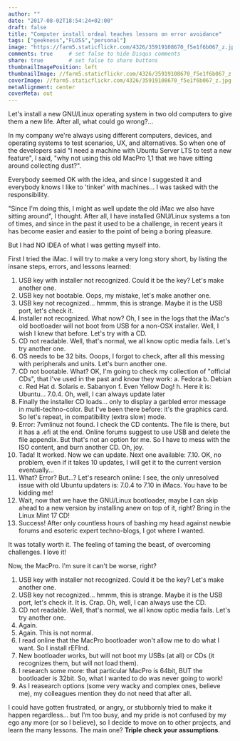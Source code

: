 ```yaml
---
author: ""
date: "2017-08-02T18:54:24+02:00"
draft: false
title: "Computer install ordeal teaches lessons on error avoidance"
tags: ["geekness","FLOSS","personal"]
image: "https://farm5.staticflickr.com/4326/35919108670_f5e1f6b067_z.jpg"
comments: true     # set false to hide Disqus comments
share: true        # set false to share buttons
thumbnailImagePosition: left
thumbnailImage: //farm5.staticflickr.com/4326/35919108670_f5e1f6b067_z.jpg
coverImage: //farm5.staticflickr.com/4326/35919108670_f5e1f6b067_z.jpg
metaAlignment: center
coverMeta: out
---
```


Let's install a new GNU/Linux operating system in two old computers to give them a new life. After all, what could go wrong?...

<!--more-->

In my company we're always using different computers, devices, and operating systems to test scenarios, UX, and alternatives. So when one of the developers said "I need a machine with Ubuntu Server LTS to test a new feature", I said, "why not using this old MacPro 1,1 that we have sitting around collecting dust?".

Everybody seemed OK with the idea, and since I suggested it and everybody knows I like to 'tinker' with machines... I was tasked with the responsibility.

"Since I'm doing this, I might as well update the old iMac we also have sitting around", I thought. After all, I have installed GNU/Linux systems a ton of times, and since in the past it used to be a challenge, in recent years it has become easier and easier to the point of being a boring pleasure.

But I had NO IDEA of what I was getting myself into.

First I tried the iMac. I will try to make a very long story short, by listing the insane steps, errors, and lessons learned:

1. USB key with installer not recognized. Could it be the key? Let's make another one.
2. USB key not bootable. Oops, my mistake, let's make another one.
3. USB key not recognized... hmmm, this is strange. Maybe it is the USB port, let's check it.
4. Installer not recognized. What now? Oh, I see in the logs that the iMac's old bootloader will not boot from USB for a non-OSX installer. Well, I wish I knew that before. Let's try with a CD.
5. CD not readable. Well, that's normal, we all know optic media fails. Let's try another one.
6. OS needs to be 32 bits. Ooops, I forgot to check, after all this messing with peripherals and units. Let's burn another one.
7. CD not bootable. What? OK, I'm going to check my collection of "official CDs", that I've used in the past and know they work:
	a. Fedora
	b. Debian
	c. Red Hat
	d. Solaris
	e. Sabanyon
	f. Even Yellow Dog!
	h. Here it is: Ubuntu... 7.0.4. Oh, well, I can always update later
8. Finally the installer CD loads... only to display a garbled error message in multi-techno-color. But I've been there before: it's the graphics card. So let's repeat, in compatibility (extra slow) mode.
9. Error: 7vmlinuz not found. I check the CD contents. The file is there, but it has a .efi at the end. Online forums suggest to use USB and delete the file appendix. But that's not an option for me. So I have to mess with the ISO content, and burn another CD. Oh, joy.
10. Tada! It worked. Now we can update. Next one available: 7.10. OK, no problem, even if it takes 10 updates, I will get it to the current version eventually...
11. What? Error? But...? Let's research online: I see, the only unresolved issue with old Ubuntu updaters is: 7.0.4 to 7.10 in iMacs. You have to be kidding me!
12. Wait, now that we have the GNU/Linux bootloader, maybe I can skip ahead to a new version by installing anew on top of it, right? Bring in the Linux Mint 17 CD!
13. Success! After only countless hours of bashing my head against newbie forums and esoteric expert techno-blogs, I got where I wanted. 

It was totally worth it. The feeling of taming the beast, of overcoming challenges. I love it!

Now, the MacPro. I'm sure it can't be worse, right?

1. USB key with installer not recognized. Could it be the key? Let's make another one.
2. USB key not recognized... hmmm, this is strange. Maybe it is the USB port, let's check it. It is. Crap. Oh, well, I can always use the CD.
3. CD not readable. Well, that's normal, we all know optic media fails. Let's try another one.
4. Again.
5. Again. This is not normal.
6. I read online that the MacPro bootloader won't allow me to do what I want. So I install rEFInd.
7. New bootloader works, but will not boot my USBs (at all) or CDs (it recognizes them, but will not load them).
8. I research some more: that particular MacPro is 64bit, BUT the bootloader is 32bit. So, what I wanted to do was never going to work!
9. As I reasearch options (some very wacky and complex ones, believe me), my colleagues mention they do not need that after all.

I could have gotten frustrated, or angry, or stubbornly tried to make it happen regardless... but I'm too busy, and my pride is not confused by my ego any more (or so I believe), so I decide to move on to other projects, and learn the many lessons. The main one? **Triple check your assumptions**.

<div id="flickrembed"></div><div style="position:absolute; top:-70px; display:block; text-align:center; z-index:-1;">></div><script src='https://flickrembed.com/embed_v2.js.php?source=flickr&layout=responsive&input=www.flickr.com/photos/jcortell/sets/72157687091650855&sort=5&by=album&theme=default&scale=fill&limit=5&skin=default&autoplay=true'></script>
